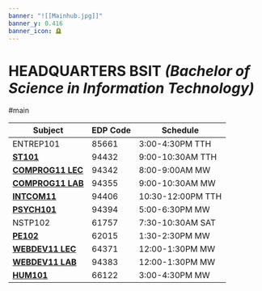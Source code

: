 ```yaml
---
banner: "![[Mainhub.jpg]]"
banner_y: 0.416
banner_icon: 🪦
---
```

# HEADQUARTERS BSIT *(Bachelor of Science in Information Technology)*
#main

| Subject                      | EDP Code | Schedule          |
| ---------------------------- | -------- | ----------------- |
| ENTREP101                    | 85661    | 3:00-4:30PM TTH   |
| **[ST101](ST101.md)**           | 94432    | 9:00-10:30AM TTH  |
| **[COMPROG11 LEC](COMPROG11LEC.md)**                | 94342    | 8:00-9:00AM  MW   |
| **[COMPROG11 LAB](COMPROG11LAB.md)**                | 94355    | 9:00-10:30AM MW   |
| **[INTCOM11](INTCOM11.md)**     | 94406    | 10:30-12:00PM TTH |
| **[PSYCH101](PSYCH101.md)**                     | 94394    | 5:00-6:30PM MW    |
| NSTP102                      | 61757    | 7:30-10:30AM SAT  |
| **[PE102](PE102.md)**              | 62015    | 1:30-2:30PM MW    |
| **[WEBDEV11 LEC](WEBDEV11LEC.md)** | 64371    | 12:00-1:30PM MW   |
| **[WEBDEV11 LAB](WEBDEV11LAB.md)**                 | 94383    | 12:00-1:30PM MW   |
| **[HUM101](HUM101.md)**         | 66122    | 3:00-4:30PM MW    |